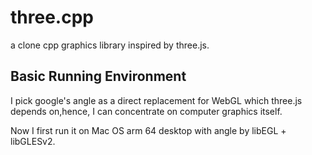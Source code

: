 # three.cpp
 a clone cpp graphics library inspired by three.js.

## Basic Running Environment
 I pick google's angle as a direct replacement for WebGL which three.js depends on,hence, I can concentrate on computer graphics itself.
 
 Now I first run it on Mac OS arm 64 desktop with angle by libEGL + libGLESv2.
